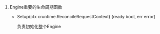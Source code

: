 






1. Engine重要的生命周期函数
    
	- Setup(ctx cruntime.ReconcileRequestContext) (ready bool, err error)

	  负责初始化整个Engine